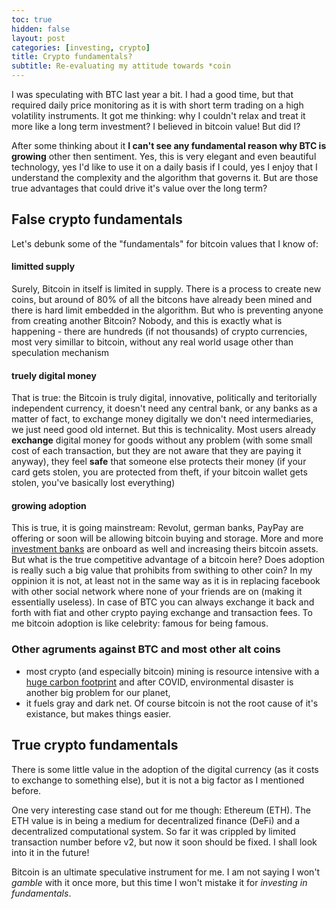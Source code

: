 ```yaml
---
toc: true
hidden: false
layout: post
categories: [investing, crypto]
title: Crypto fundamentals?
subtitle: Re-evaluating my attitude towards *coin
---
```

I was speculating with BTC last year a bit. I had a good time, but that required daily price monitoring as it is with short term trading on a high volatility instruments. It got me thinking: why I couldn't relax and treat it more like a long term investment? I believed in bitcoin value! But did I?

After some thinking about it **I can't see any fundamental reason why BTC is growing** other then sentiment. Yes, this is very elegant and even beautiful technology, yes I'd like to use it on a daily basis if I could, yes I enjoy that I understand the complexity and the algorithm that governs it. But are those true advantages that could drive it's value over the long term?

## False crypto fundamentals
Let's debunk some of the "fundamentals" for bitcoin values that I know of:
#### limitted supply 
Surely, Bitcoin in itself is limited in supply. There is a process to create new coins, but around of 80% of all the bitcons have already been mined and there is hard limit embedded in the algorithm. But who is preventing anyone from creating another Bitcoin? Nobody, and this is exactly what is happening - there are hundreds (if not thousands) of crypto currencies, most very simillar to bitcoin, without any real world usage other than speculation mechanism
#### truely digital money
That is true: the Bitcoin is truly digital, innovative, politically and teritorially independent currency, it doesn't need any central bank, or any banks as a matter of fact, to exchange money digitally we don't need intermediaries, we just need good old internet. But this is technicality. Most users already **exchange** digital money for goods without any problem (with some small cost of each transaction, but they are not aware that they are paying it anyway), they feel **safe** that someone else protects their money (if your card gets stolen, you are protected from theft, if your bitcoin wallet gets stolen, you've basically lost everything)
#### growing adoption
This is true, it is going mainstream: Revolut, german banks, PayPay are offering or soon will be allowing bitcoin buying and storage. More and more [investment banks](https://www.forbes.com/sites/billybambrough/2020/08/09/after-bitcoin-betrayal-goldman-sachs-is-suddenly-betting-big-on-blockchain/?sh=1968e72a2a4a) are onboard as well and increasing theirs bitcoin assets. But what is the true competitive advantage of a bitcoin here? Does adoption is really such a big value that prohibits from swithing to other coin? In my oppinion it is not, at least not in the same way as it is in replacing facebook with other social network where none of your friends are on (making it essentially useless). In case of BTC you can always exchange it back and forth with fiat and other crypto paying exchange and transaction fees. To me bitcoin adoption is like celebrity: famous for being famous.

### Other agruments against BTC and most other alt coins
- most crypto (and especially bitcoin) mining is resource intensive with a [huge carbon footprint](https://www.sciencedirect.com/science/article/pii/S2542435119302557) and after COVID, environmental disaster is another big problem for our planet,
- it fuels gray and dark net. Of course bitcoin is not the root cause of it's existance, but makes things easier.

## True crypto fundamentals

There is some little value in the adoption of the digital currency (as it costs to exchange to something else), but it is not a big factor as I mentioned before. 

One very interesting case stand out for me though: Ethereum (ETH). The ETH value is in being a medium for decentralized finance (DeFi) and a decentralized computational system. So far it was crippled by limited transaction number before v2, but now it soon should be fixed. I shall look into it in the future!

Bitcoin is an ultimate speculative instrument for me. I am not saying I won't *gamble* with it once more, but this time I won't mistake it for *investing in fundamentals*.
